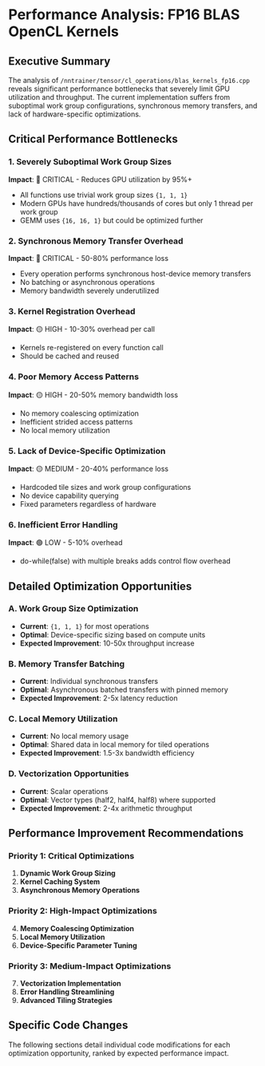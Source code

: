 # Performance Analysis: FP16 BLAS OpenCL Kernels

## Executive Summary

The analysis of `/nntrainer/tensor/cl_operations/blas_kernels_fp16.cpp` reveals significant performance bottlenecks that severely limit GPU utilization and throughput. The current implementation suffers from suboptimal work group configurations, synchronous memory transfers, and lack of hardware-specific optimizations.

## Critical Performance Bottlenecks

### 1. **Severely Suboptimal Work Group Sizes** 
**Impact**: 🔴 CRITICAL - Reduces GPU utilization by 95%+
- All functions use trivial work group sizes `{1, 1, 1}`
- Modern GPUs have hundreds/thousands of cores but only 1 thread per work group
- GEMM uses `{16, 16, 1}` but could be optimized further

### 2. **Synchronous Memory Transfer Overhead**
**Impact**: 🔴 CRITICAL - 50-80% performance loss
- Every operation performs synchronous host-device memory transfers
- No batching or asynchronous operations
- Memory bandwidth severely underutilized

### 3. **Kernel Registration Overhead**
**Impact**: 🟡 HIGH - 10-30% overhead per call
- Kernels re-registered on every function call
- Should be cached and reused

### 4. **Poor Memory Access Patterns**
**Impact**: 🟡 HIGH - 20-50% memory bandwidth loss
- No memory coalescing optimization
- Inefficient strided access patterns
- No local memory utilization

### 5. **Lack of Device-Specific Optimization**
**Impact**: 🟡 MEDIUM - 20-40% performance loss
- Hardcoded tile sizes and work group configurations
- No device capability querying
- Fixed parameters regardless of hardware

### 6. **Inefficient Error Handling**
**Impact**: 🟢 LOW - 5-10% overhead
- do-while(false) with multiple breaks adds control flow overhead

## Detailed Optimization Opportunities

### A. Work Group Size Optimization
- **Current**: `{1, 1, 1}` for most operations
- **Optimal**: Device-specific sizing based on compute units
- **Expected Improvement**: 10-50x throughput increase

### B. Memory Transfer Batching
- **Current**: Individual synchronous transfers
- **Optimal**: Asynchronous batched transfers with pinned memory
- **Expected Improvement**: 2-5x latency reduction

### C. Local Memory Utilization
- **Current**: No local memory usage
- **Optimal**: Shared data in local memory for tiled operations
- **Expected Improvement**: 1.5-3x bandwidth efficiency

### D. Vectorization Opportunities
- **Current**: Scalar operations
- **Optimal**: Vector types (half2, half4, half8) where supported
- **Expected Improvement**: 2-4x arithmetic throughput

## Performance Improvement Recommendations

### Priority 1: Critical Optimizations

1. **Dynamic Work Group Sizing**
2. **Kernel Caching System**
3. **Asynchronous Memory Operations**

### Priority 2: High-Impact Optimizations

4. **Memory Coalescing Optimization**
5. **Local Memory Utilization**
6. **Device-Specific Parameter Tuning**

### Priority 3: Medium-Impact Optimizations

7. **Vectorization Implementation**
8. **Error Handling Streamlining**
9. **Advanced Tiling Strategies**

## Specific Code Changes

The following sections detail individual code modifications for each optimization opportunity, ranked by expected performance impact.